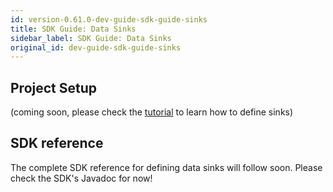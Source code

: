 ```yaml
---
id: version-0.61.0-dev-guide-sdk-guide-sinks
title: SDK Guide: Data Sinks
sidebar_label: SDK Guide: Data Sinks
original_id: dev-guide-sdk-guide-sinks
---
```


## Project Setup
(coming soon, please check the [tutorial](tutorial-processors) to learn how to define sinks)

## SDK reference
The complete SDK reference for defining data sinks will follow soon. Please check the SDK's Javadoc for now!